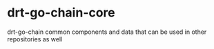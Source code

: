 # drt-go-chain-core

drt-go-chain common components and data that can be used in other repositories as well
